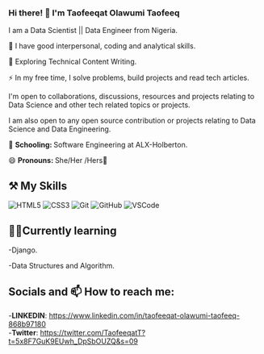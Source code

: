

### Hi there! 👋 I'm Taofeeqat Olawumi Taofeeq
 I am a Data Scientist || Data Engineer  from Nigeria.

🔭  I have good interpersonal,
coding and analytical skills.

🌱 Exploring Technical Content Writing.

⚡ In my free time, I solve problems, build projects and read tech articles.

I'm open to collaborations, discussions, resources and projects relating to Data Science  and other tech related topics or projects. 

I am also open to any open source contribution or projects relating to Data Science and Data Engineering.

🏫 <b> Schooling: </b> Software Engineering at ALX-Holberton.

😄 <b> Pronouns: </b> She/Her /Hers👧

## ⚒ My Skills
![HTML5](https://img.shields.io/badge/html5-%23E34F26.svg?style=for-the-badge&logo=html5&logoColor=white)
![CSS3](https://img.shields.io/badge/css3-%231572B6.svg?style=for-the-badge&logo=css3&logoColor=white)
![Git](https://img.shields.io/badge/git-%23F05033.svg?style=for-the-badge&logo=git&logoColor=white)
![GitHub](https://img.shields.io/badge/github-%23121011.svg?style=for-the-badge&logo=github&logoColor=white)
![VSCode](https://img.shields.io/badge/-VSCode-blue)



## 🏫🌱Currently learning
-Django.

-Data Structures and Algorithm.


## Socials and 📫 How to reach me:  
-<b>LINKEDIN</b>: https://www.linkedin.com/in/taofeeqat-olawumi-taofeeq-868b97180
<br>
-<b>Twitter</b>: https://twitter.com/TaofeeqatT?t=5x8F7GuK9EUwh_DpSbOUZQ&s=09
<br>









